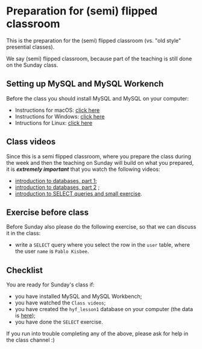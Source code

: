 # Preparation for (semi) flipped classroom

This is the preparation for the (semi) flipped classroom (vs. "old style" presential classes).

We say (semi) flipped classroom, because part of the teaching is still done on the Sunday class.

## Setting up MySQL and MySQL Workench

Before the class you should install MySQL and MySQL on your computer:

- Instructions for macOS: [click here](https://www.youtube.com/watch?v=7S_tz1z_5bA&t=290s)
- Instructions for Windows: [click here](https://www.youtube.com/watch?v=7S_tz1z_5bA&t=588s)
- Intructions for Linux: [click here](https://drive.google.com/file/d/1I4_iIxI3QZApVawOFbSEY89Cs4BMby5F/view?usp=sharing)

## Class videos

Since this is a semi flipped classroom, where you prepare the class during the week and then the teaching on Sunday will build on what you prepared, it is **_extremely important_** that you watch the following videos:

- [introduction to databases, part 1](https://drive.google.com/file/d/1vrIOqad0fMVpbFgp1-9g1rvd7peMeu-e/view?usp=sharing);
- [introduction to databases, part 2](https://drive.google.com/file/d/17wvdTUgLB3KakjeKfr6rJn1T6KzpX9Uf/view?usp=sharing) ;
- [introduction to SELECT queries and small exercise](https://drive.google.com/file/d/1Km2knoXiZrR9TOwZZ2M7V_FLyb-X_FBA/view?usp=sharing).

## Exercise before class

Before Sunday also please do the following exercise, so that we can discuss it in the class:

- write a `SELECT` query where you select the row in the `user` table, where the user `name` is `Pablo Kisbee`.

## Checklist

You are ready for Sunday's class if:

- you have installed MySQL and MySQL Workbench;
- you have watched the `Class videos`;
- you have created the `hyf_lesson1` database on your computer (the data is [here](https://github.com/HackYourFuture-CPH/databases/blob/master/lesson1/lesson-data.sql));
- you have done the `SELECT` exercise.

If you run into trouble completing any of the above, please ask for help in the class channel :)
